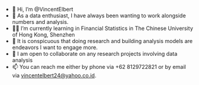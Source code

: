 - 👋 Hi, I’m @VincentElbert
- 🔢 As a data enthusiast, I have always been wanting to work alongside numbers and analysis.
- 👨‍🎓 I’m currently learning in Financial Statistics in The Chinese University of Hong Kong, Shenzhen
- 💞️ It is conspicuous that doing research and building analysis models are endeavors I want to engage more.
- 🤝 I am open to collaborate on any research projects involving data analysis
- 📫 You can reach me either by phone via +62 8129722821 or by email via vincentelbert24@yahoo.co.id.

<!---
VincentElbert/VincentElbert is a ✨ special ✨ repository because its `README.md` (this file) appears on your GitHub profile.
You can click the Preview link to take a look at your changes.
--->
